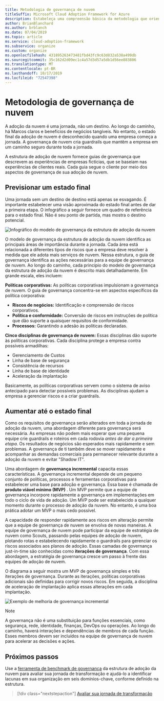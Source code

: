 ```yaml
---
title: Metodologia de governança de nuvem
titleSuffix: Microsoft Cloud Adoption Framework for Azure
description: Estabeleça uma compreensão básica da metodologia que orienta a governança de nuvem na estrutura de adoção de nuvem.
author: BrianBlanchard
ms.author: brblanch
ms.date: 07/04/2019
ms.topic: article
ms.service: cloud-adoption-framework
ms.subservice: organize
ms.custom: organize
ms.openlocfilehash: 431895263473481fbd43fc9c63d832a538a499db
ms.sourcegitcommit: 35c162d2d09ec1c4a57d3d57a5db1d56ee883806
ms.translationtype: MT
ms.contentlocale: pt-BR
ms.lasthandoff: 10/17/2019
ms.locfileid: "72547398"
---
```

# <a name="cloud-governance-methodology"></a>Metodologia de governança de nuvem

A adoção da nuvem é uma jornada, não um destino. Ao longo do caminho, há Marcos claros e benefícios de negócios tangíveis. No entanto, o estado final da adoção de nuvem é desconhecido quando uma empresa começa a jornada. A governança de nuvem cria guardrails que mantêm a empresa em um caminho seguro durante toda a jornada.

A estrutura de adoção de nuvem fornece guias de governança que descrevem as experiências de empresas fictícias, que se baseiam nas experiências de clientes reais. Cada guia segue o cliente por meio dos aspectos de governança de sua adoção de nuvem.

## <a name="envision-an-end-state"></a>Previsionar um estado final

Uma jornada sem um destino de destino está apenas se esvagando. É importante estabelecer uma visão aproximada do estado final antes de dar a primeira etapa. O infográfico a seguir fornece um quadro de referência para o estado final. Não é seu ponto de partida, mas mostra o destino potencial.

![Infográfico do modelo de governança da estrutura de adoção da nuvem](../_images/operational-transformation-govern-highres.png)

O modelo de governança da estrutura de adoção da nuvem identifica as principais áreas de importância durante a jornada. Cada área está relacionada a diferentes tipos de riscos que a empresa deve resolver à medida que ele adota mais serviços de nuvem. Nessa estrutura, o guia de governança identifica as ações necessárias para a equipe de governança de nuvem. Ao longo do caminho, cada princípio do modelo de governança da estrutura de adoção da nuvem é descrito mais detalhadamente. Em grande escala, eles incluem:

**Políticas corporativas:** As políticas corporativas impulsionam a governança de nuvem. O guia de governança concentra-se em aspectos específicos da política corporativa:

- **Riscos de negócios:** Identificação e compreensão de riscos corporativos.
- **Política e conformidade:** Conversão de riscos em instruções de política que dão suporte a quaisquer requisitos de conformidade.
- **Processos:** Garantindo a adesão às políticas declaradas.

**Cinco disciplinas de governança de nuvem:** Essas disciplinas dão suporte às políticas corporativas. Cada disciplina protege a empresa contra possíveis armadilhas:

- Gerenciamento de Custos
- Linha de base de segurança
- Consistência de recursos
- Linha de base de identidade
- Aceleração da implantação

Basicamente, as políticas corporativas servem como o sistema de aviso antecipado para detectar possíveis problemas. As disciplinas ajudam a empresa a gerenciar riscos e a criar guardrails.

## <a name="grow-to-the-end-state"></a>Aumentar até o estado final

Como os requisitos de governança serão alterados em toda a jornada de adoção da nuvem, uma abordagem diferente para governança será necessária. As empresas não podem mais esperar que uma pequena equipe crie guardrails e roteiros em cada rodovia *antes de dar a primeira etapa*. Os resultados de negócios são esperados mais rapidamente e sem problemas. A governança de ti também deve se mover rapidamente e acompanhar as demandas comerciais para permanecer relevante durante a adoção da nuvem e evitar "Shadow IT".

Uma abordagem de **governança incremental** capacita essas características. A governança incremental depende de um pequeno conjunto de políticas, processos e ferramentas corporativas para estabelecer uma base para adoção e governança. Essa base é chamada de **produto viável mínimo (MVP)** . Um MVP permite que a equipe de governança incorpore rapidamente a governança em implementações em todo o ciclo de vida de adoção. Um MVP pode ser estabelecido a qualquer momento durante o processo de adoção da nuvem. No entanto, é uma boa prática adotar um MVP o mais cedo possível.

A capacidade de responder rapidamente aos riscos em alteração permite que a equipe de governança de nuvem se envolva de novas maneiras. A equipe de governança de nuvem pode participar da equipe de estratégia de nuvem como Scouts, passando pelas equipes de adoção de nuvem, plotando rotas e estabelecendo rapidamente o guardrails para gerenciar os riscos associados aos planos de adoção. Essas camadas de governança just-in-time são conhecidas como **iterações de governança**. Com essa abordagem, a estratégia de governança cresce um passo à frente das equipes de adoção de nuvem.

O diagrama a seguir mostra um MVP de governança simples e três iterações de governança. Durante as iterações, políticas corporativas adicionais são definidas para corrigir novos riscos. Em seguida, a disciplina de aceleração de implantação aplica essas alterações em cada implantação.

![Exemplo de melhoria de governança incremental](../_images/govern/incremental-governance-example.png)

> [!NOTE]
> A governança não é uma substituição para funções essenciais, como segurança, rede, identidade, finanças, DevOps ou operações. Ao longo do caminho, haverá interações e dependências de membros de cada função. Esses membros devem ser incluídos na equipe de governança de nuvem para acelerar as decisões e ações.

## <a name="next-steps"></a>Próximos passos

Use a [ferramenta de benchmark de governança](https://cafbaseline.com) da estrutura de adoção da nuvem para avaliar sua jornada de transformação e ajudá-lo a identificar lacunas em sua organização em seis domínios-chave, conforme definido na estrutura.

> [!div class="nextstepaction"]
> [Avaliar sua jornada de transformação](./benchmark.md)
